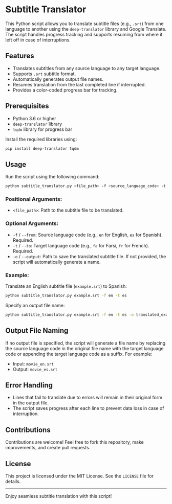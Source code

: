 # Subtitle Translator

This Python script allows you to translate subtitle files (e.g., `.srt`) from one language to another using the `deep-translator` library and Google Translate. The script handles progress tracking and supports resuming from where it left off in case of interruptions.

## Features
- Translates subtitles from any source language to any target language.
- Supports `.srt` subtitle format.
- Automatically generates output file names.
- Resumes translation from the last completed line if interrupted.
- Provides a color-coded progress bar for tracking.

## Prerequisites

- Python 3.6 or higher
- `deep-translator` library
- `tqdm` library for progress bar

Install the required libraries using:
```bash
pip install deep-translator tqdm
```

## Usage

Run the script using the following command:

```bash
python subtitle_translator.py <file_path> -f <source_language_code> -t <destination_language_code> [-o <output_file_path>]
```

### Positional Arguments:
- `<file_path>`: Path to the subtitle file to be translated.

### Optional Arguments:
- `-f` / `--from`: Source language code (e.g., `en` for English, `es` for Spanish). Required.
- `-t` / `--to`: Target language code (e.g., `fa` for Farsi, `fr` for French). Required.
- `-o` / `--output`: Path to save the translated subtitle file. If not provided, the script will automatically generate a name.

### Example:

Translate an English subtitle file (`example.srt`) to Spanish:

```bash
python subtitle_translator.py example.srt -f en -t es
```

Specify an output file name:

```bash
python subtitle_translator.py example.srt -f en -t es -o translated_example.srt
```

## Output File Naming
If no output file is specified, the script will generate a file name by replacing the source language code in the original file name with the target language code or appending the target language code as a suffix. For example:

- Input: `movie_en.srt`
- Output: `movie_es.srt`

## Error Handling
- Lines that fail to translate due to errors will remain in their original form in the output file.
- The script saves progress after each line to prevent data loss in case of interruption.

## Contributions
Contributions are welcome! Feel free to fork this repository, make improvements, and create pull requests.

## License
This project is licensed under the MIT License. See the `LICENSE` file for details.

---

Enjoy seamless subtitle translation with this script!

